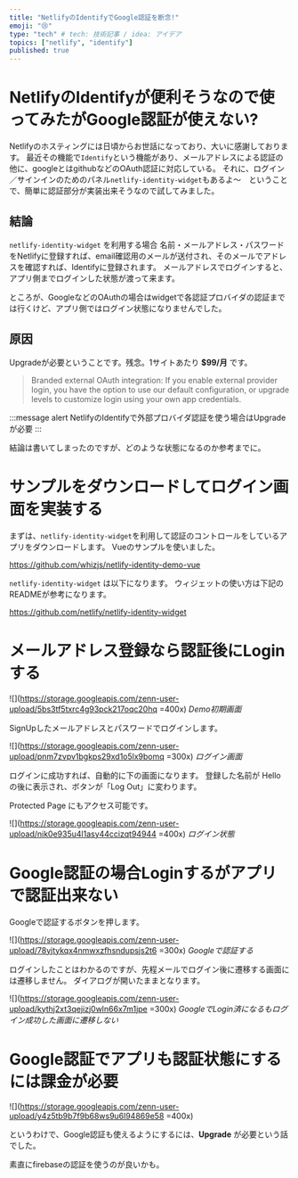```yaml
---
title: "NetlifyのIdentifyでGoogle認証を断念!"
emoji: "😢"
type: "tech" # tech: 技術記事 / idea: アイデア
topics: ["netlify", "identify"]
published: true
---
```

# NetlifyのIdentifyが便利そうなので使ってみたがGoogle認証が使えない?

Netlifyのホスティングには日頃からお世話になっており、大いに感謝しております。
最近その機能で`Identify`という機能があり、メールアドレスによる認証の他に、googleとはgithubなどのOAuth認証に対応している。
それに、ログイン／サインインのためのパネル`netlify-identity-widget`もあるよ〜　ということで、簡単に認証部分が実装出来そうなので試してみました。

## 結論

`netlify-identity-widget` を利用する場合
名前・メールアドレス・パスワードをNetlifyに登録すれば、email確認用のメールが送付され、そのメールでアドレスを確認すれば、Identifyに登録されます。
メールアドレスでログインすると、アプリ側までログインした状態が渡って来ます。

ところが、GoogleなどのOAuthの場合はwidgetで各認証プロバイダの認証までは行くけど、アプリ側ではログイン状態になりませんでした。

## 原因

Upgradeが必要ということです。残念。1サイトあたり **$99/月** です。

> Branded external OAuth integration: If you enable external provider login, you have the option to use our default configuration, or upgrade levels to customize login using your own app credentials.

:::message alert
NetlifyのIdentifyで外部プロバイダ認証を使う場合はUpgradeが必要
:::

結論は書いてしまったのですが、どのような状態になるのか参考までに。

# サンプルをダウンロードしてログイン画面を実装する

まずは、`netlify-identity-widget`を利用して認証のコントロールをしているアプリをダウンロードします。
Vueのサンプルを使いました。

https://github.com/whizjs/netlify-identity-demo-vue

`netlify-identity-widget` は以下になります。
ウィジェットの使い方は下記のREADMEが参考になります。

https://github.com/netlify/netlify-identity-widget

# メールアドレス登録なら認証後にLoginする

![](https://storage.googleapis.com/zenn-user-upload/5bs3tf5txrc4g93pck217oqc20hq =400x)
*Demo初期画面*

SignUpしたメールアドレスとパスワードでログインします。

![](https://storage.googleapis.com/zenn-user-upload/pnm7zvpv1bgkps29xd1o5lx9bomq =300x)
*ログイン画面*

ログインに成功すれば、自動的に下の画面になります。
登録した名前が Hello の後に表示され、ボタンが「Log Out」に変わります。

Protected Page にもアクセス可能です。

![](https://storage.googleapis.com/zenn-user-upload/nik0e935u4l1asy44ccizqt94944 =400x)
*ログイン状態*

# Google認証の場合Loginするがアプリで認証出来ない

Googleで認証するボタンを押します。

![](https://storage.googleapis.com/zenn-user-upload/78yjtykqx4nmwxzfhsndupsjs2t6 =300x)
*Googleで認証する*

ログインしたことはわかるのですが、先程メールでログイン後に遷移する画面には遷移しません。
ダイアログが開いたままとなります。

![](https://storage.googleapis.com/zenn-user-upload/kythj2xt3qejizj0wln66x7m1jpe =300x)
*GoogleでLogin済になるもログイン成功した画面に遷移しない*



# Google認証でアプリも認証状態にするには課金が必要

![](https://storage.googleapis.com/zenn-user-upload/y4z5tb9b7f9b68ws9u6l94869e58 =400x)

というわけで、Google認証も使えるようにするには、**Upgrade** が必要という話でした。

素直にfirebaseの認証を使うのが良いかも。

